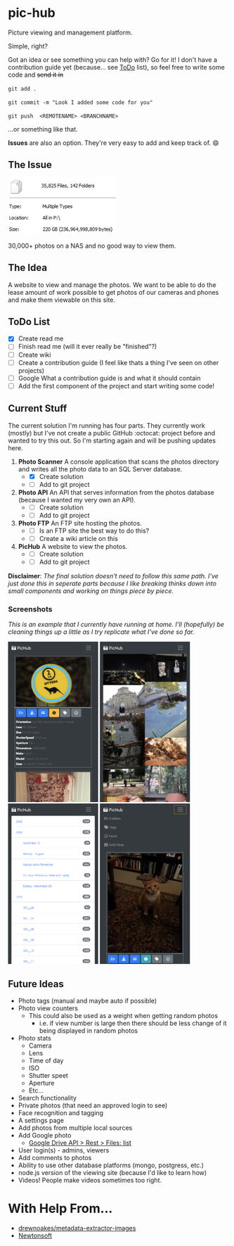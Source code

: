 # pic-hub
Picture viewing and management platform. 

Simple, right?

Got an idea or see something you can help with? Go for it! I don't have a contribution guide yet (because... see [ToDo](https://github.com/paananen/pic-hub/blob/master/README.md#todo-list) list), so feel free to write some code and ~~send it in~~ 

`git add . `

`git commit -m "Look I added some code for you"`

`git push  <REMOTENAME> <BRANCHNAME> `

...or something like that.

**Issues** are also an option. They're very easy to add and keep track of.
😄

## The Issue
![Photo Properties](https://github.com/paananen/pic-hub/raw/master/screencaps/photo-properties.png)

30,000+ photos on a NAS and no good way to view them.

## The Idea
A website to view and manage the photos. We want to be able to do the lease amount of work possible to get photos of our cameras and phones and make them viewable on this site.

## ToDo List
- [x] Create read me
- [ ] Finish read me (will it ever really be "finished"?)
- [ ] Create wiki
- [ ] Create a contribution guide (I feel like thats a thing I've seen on other projects)
- [ ] Google What a contribution guide is and what it should contain
- [ ] Add the first component of the project and start writing some code!

## Current Stuff
The current solution I'm running has four parts. They currently work (mostly) but I've not create a public GitHub :octocat: project before and wanted to try this out. So I'm starting again and will be pushing updates here. 

1. **Photo Scanner** A console application that scans the photos directory and writes all the photo data to an SQL Server database.
    * - [x] Create solution
    * - [ ] Add to git project
2. **Photo API** An API that serves information from the photos database (because I wanted my very own an API).
    * - [ ] Create solution
    * - [ ] Add to git project
3. **Photo FTP** An FTP site hosting the photos.
    * - [ ] Is an FTP site the best way to do this?
    * - [ ] Create a wiki article on this
4. **PicHub** A website to view the photos.
    * - [ ] Create solution
    * - [ ] Add to git project

**Disclaimer**: *The final solution doesn't need to follow this same path. I've just done this in seperate parts because I like breaking thinks down into small components and working on things piece by piece.*

### Screenshots
*This is an example that I currently have running at home. I'll (hopefully) be cleaning things up a little as I try replicate what I've done so far.*

<img src="https://github.com/paananen/pic-hub/raw/master/screencaps/pichub-default-view.png" width= "205" height="365">&nbsp;<img src="https://github.com/paananen/pic-hub/raw/master/screencaps/pichub-grid-view.png" width= "205" height="365">&nbsp;<img src="https://github.com/paananen/pic-hub/raw/master/screencaps/pichub-folder-view.png" width= "205" height="365">&nbsp;<img src="https://github.com/paananen/pic-hub/raw/master/screencaps/pichub-default-view-with-menu.png" width= "205" height="365">

## Future Ideas
* Photo tags (manual and maybe auto if possible)
* Photo view counters
  * This could also be used as a weight when getting random photos
    * i.e. if view number is large then there should be less change of it being displayed in random photos
* Photo stats
  * Camera
  * Lens
  * Time of day
  * ISO
  * Shutter speet
  * Aperture
  * Etc...
* Search functionality
* Private photos (that need an approved login to see)
* Face recognition and tagging
* A settings page
* Add photos from multiple local sources
* Add Google photo
  * [Google Drive API > Rest > Files: list](https://developers.google.com/drive/v3/reference/files/list)
* User login(s) - admins, viewers
* Add comments to photos
* Ability to use other database platforms (mongo, postgress, etc.)
* node.js version of the viewing site (because I'd like to learn how)
* Videos! People make videos sometimes too right.

# With Help From...
* [drewnoakes/metadata-extractor-images](https://github.com/drewnoakes/metadata-extractor-images)
* [Newtonsoft](https://www.newtonsoft.com/json)
